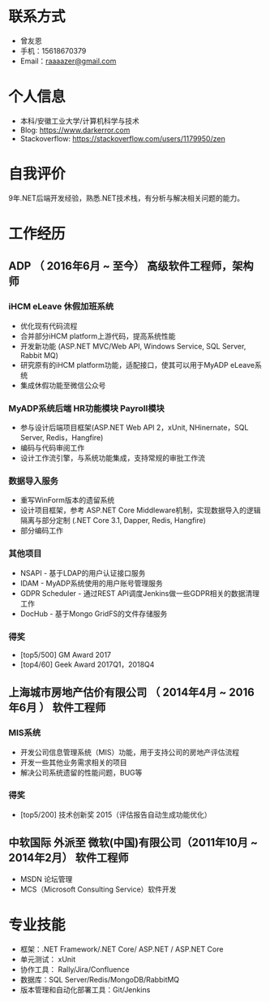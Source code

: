 
# 联系方式

- 曾友恩
- 手机：15618670379
- Email：raaaazer@gmail.com

# 个人信息

- 本科/安徽工业大学/计算机科学与技术
- Blog: https://www.darkerror.com
- Stackoverflow: https://stackoverflow.com/users/1179950/zen

# 自我评价

9年.NET后端开发经验，熟悉.NET技术栈，有分析与解决相关问题的能力。

# 工作经历

## ADP （ 2016年6月 ~ 至今） 高级软件工程师，架构师

### iHCM eLeave 休假加班系统

- 优化现有代码流程
- 合并部分iHCM platform上游代码，提高系统性能
- 开发新功能 (ASP.NET MVC/Web API, Windows Service, SQL Server, Rabbit MQ)
- 研究原有的iHCM platform功能，适配接口，使其可以用于MyADP eLeave系统
- 集成休假功能至微信公众号

### MyADP系统后端 HR功能模块 Payroll模块

- 参与设计后端项目框架(ASP.NET Web API 2，xUnit, NHinernate，SQL Server, Redis，Hangfire)
- 编码与代码审阅工作
- 设计工作流引擎，与系统功能集成，支持常规的审批工作流

### 数据导入服务

- 重写WinForm版本的遗留系统
- 设计项目框架，参考 ASP.NET Core Middleware机制，实现数据导入的逻辑隔离与部分定制 (.NET Core 3.1, Dapper, Redis, Hangfire)
- 部分编码工作

### 其他项目

- NSAPI - 基于LDAP的用户认证接口服务
- IDAM - MyADP系统使用的用户账号管理服务
- GDPR Scheduler - 通过REST API调度Jenkins做一些GDPR相关的数据清理工作
- DocHub - 基于Mongo GridFS的文件存储服务

### 得奖

- [top5/500] GM Award 2017
- [top4/60]  Geek Award 2017Q1，2018Q4
  
## 上海城市房地产估价有限公司 （ 2014年4月 ~ 2016年6月 ）  软件工程师

### MIS系统

- 开发公司信息管理系统（MIS）功能，用于支持公司的房地产评估流程
- 开发一些其他业务需求相关的项目
- 解决公司系统遗留的性能问题，BUG等

### 得奖

- [top5/200] 技术创新奖 2015（评估报告自动生成功能优化）

## 中软国际 外派至 微软(中国)有限公司（2011年10月  ~ 2014年2月） 软件工程师

- MSDN 论坛管理
- MCS（Microsoft Consulting Service）软件开发

# 专业技能

- 框架：.NET Framework/.NET Core/ ASP.NET / ASP.NET Core
- 单元测试： xUnit
- 协作工具： Rally/Jira/Confluence
- 数据库：SQL Server/Redis/MongoDB/RabbitMQ
- 版本管理和自动化部署工具：Git/Jenkins
